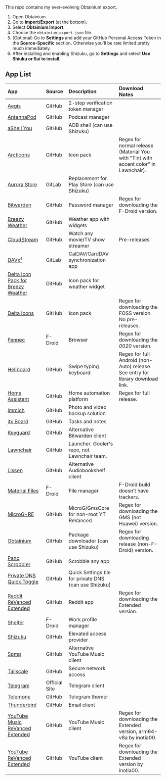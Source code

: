 This repo contains my ever-evolving Obtainium export.

1. Open Obtainium.
2. Go to **Import/Export** (at the bottom).
3. Select **Obtainium Import**.
4. Choose the `obtainium-export.json` file.
5. (Optional) Go to **Settings** and add your GitHub Personal Access Token in the **Source-Specific** section. Otherwise you'll be rate limited pretty much immediately.
7. After installing and enabling Shizuku, go to **Settings** and select **Use Shiuku or Sui to install**.

## App List

|App|Source|Description|Download Notes|
|:---|:---|:---|:---|
|[Aegis](https://github.com/beemdevelopment/Aegis)|GitHub|2-step verification token manager||
|[AntennaPod](https://github.com/AntennaPod/AntennaPod)|GitHub|Podcast manager||
|[aShell You](https://github.com/DP-Hridayan/aShellYou)|GitHub|ADB shell (can use Shizuku)||
|[Arcticons](https://github.com/Donnnno/Arcticons)|GitHub|Icon pack|Regex for normal release (Material You with "Tint with accent color" in Lawnchair).|
|[Aurora Store](https://gitlab.com/AuroraOSS/AuroraStore)|GitLab|Replacement for Play Store (can use Shizuku)|||
|[Bitwarden](https://github.com/bitwarden/mobile)|GitHub|Password manager|Regex for downloading the F-Droid version.|
|[Breezy Weather](https://github.com/breezy-weather/breezy-weather)|GitHub|Weather app with widgets||
|[CloudStream](https://github.com/LagradOst/CloudStream-3)|GitHub|Watch any movie/TV show streamer|Pre-releases|||
|[DAVx⁵](https://gitlab.com/bitfireAT/davx5)|GitLab|CalDAV/CardDAV synchronization app||
|[Delta Icon Pack for Breezy Weather](https://github.com/Delta-Icons/breezy-weather)|GitHub|Icon pack for weather widget||
|[Delta Icons](https://github.com/Delta-Icons)|GitHub|Icon pack|Regex for downloading the FOSS version. No pre-releases.|
|[Fennec](https://f-droid.org/packages/org.mozilla.fennec_fdroid/)|F-Droid|Browser|Regex for downloading the *0020* version.|
|[Heliboard](https://github.com/heliboard/heliboard)|GitHub|Swipe typing keyboard|Regex for full Android (non-Auto) release. See entry for library download link.|
|[Home Assistant](https://github.com/home-assistant/android)|GitHub|Home automation platform|Regex for full release.|
|[Immich](https://github.com/immich-app/immich)|GitHub|Photo and video backup solution|||
|[jtx Board](https://github.com/TechbeeAT/jtxBoard)|GitHub|Tasks and notes||
|[Keyguard](https://github.com/AChep/keyguard-app)|GitHub|Alternative Bitwarden client||
|[Lawnchair](https://github.com/Goooler/LawnchairRelease)|GitHub|Launcher. Gooler's repo, not Lawnchair team.|||
|[Lissen](https://github.com/Audiobookshelf/Lissen)|GitHub|Alternative Audiobookshelf client||
|[Material Files](https://f-droid.org/packages/me.zhanghai.android.files/)|F-Droid|File manager|F-Droid build doesn’t have trackers.|
|[MicroG-RE](https://github.com/WSTxda/MicroG-RE)|GitHub|MicroG/GmsCore for non-root YT ReVanced|Regex for downloading the GMS (not Huawei) version.|
|[Obtainium](https://github.com/ImranR98/Obtainium)|GitHub|Package downloader (can use Shizuku)|Regex for downloading release (non-F-Droid) version.|
|[Pano Scrobbler](https://github.com/kawaiiDango/pano-scrobbler)|GitHub|Scrobble any app||
|[Private DNS Quick Toggle](https://github.com/karasevm/PrivateDNSAndroid)|GitHub|Quick Settings tile for private DNS (can use Shizuku)|||
|[Reddit ReVanced Extended](https://github.com/revanced-apks/build-apps)|GitHub|Reddit app|Regex for downloading the Extended version.|
|[Shelter](https://f-droid.org/packages/net.typeblog.shelter/)|F-Droid|Work profile manager||
|[Shizuku](https://github.com/RikkaApps/Shizuku)|GitHub|Elevated access provider||
|[Spmp](https://github.com/toasterofbread/spmp)|GitHub|Alternative YouTube Music client||
|[Tailscale](https://github.com/tailscale/tailscale)|GitHub|Secure network access||
|[Telegram](https://telegram.org)|Official Site|Telegram client||
|[Telemone](https://github.com/nxoim/Telemone)|GitHub|Telegram themer||
|[Thunderbird](https://github.com/thunderbird/thunderbird-android)|GitHub|Email client||
|[YouTube Music ReVanced Extended](https://github.com/revanced-apks/build-apps)|GitHub|YouTube Music client|Regex for downloading the Extended version, arm64-v8a by inotia00.|
|[YouTube ReVanced Extended](https://github.com/revanced-apks/build-apps)|GitHub|YouTube client|Regex for downloading the Extended version by inotia00.|
